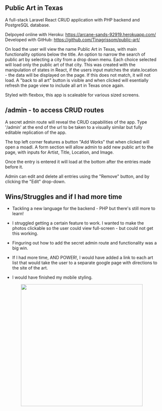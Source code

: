 
## Public Art in Texas

A full-stack Laravel React CRUD application with PHP backend and PostgreSQL database. 

Delpoyed online with Heroku: https://arcane-sands-92919.herokuapp.com/
Developed with GitHub: https://github.com/Tinagrissom/public-art/

On load the user will view the name Public Art in Texas, with main functionality options below the title. An option to narrow the search of public art by selecting a city from a drop down menu. Each choice selected will load only the public art of that city. This was created with the manipulation of states in React, if the users input matches the state.location - the data will be displayed on the page. If this does not match, it will not load.  A "back to all art" button is visible and when clicked will esentially refresh the page view to include all art in Texas once again. 

Styled with flexbox, this app is scaleable for various sized screens.

## /admin - to access CRUD routes
A secret admin route will reveal the CRUD capabilities of the app. Type '/admin' at the end of the url to be taken to a visually similar but fully editable replication of the app. 

The top left corner features a button "Add Works" that when clicked will open a moadl. A form section will allow admin to add new public art to the page, with inputs for Artist, Title, Location, and Image.

Once the entry is entered it will load at the bottom after the entries made before it.

Admin can edit and delete all entries using the "Remove" button, and by clicking the "Edit" drop-down.


## Wins/Struggles and if I had more time
- Tackling a new language for the backend - PHP but there's still more to learn!
- I struggled getting a certain feature to work. I wanted to make the photos clickable so the user could view full-screen - but could not get this working.
- Finguring out how to add the secret admin route and functionality was a big win.

- If I had more time, AND POWER!, I would have added a link to each art list that would take the user to a separate google page with directions to the site of the art.
- I would have finished my mobile styling.




<p align="center"><a href="https://laravel.com" target="_blank"><img src="https://raw.githubusercontent.com/laravel/art/master/logo-lockup/5%20SVG/2%20CMYK/1%20Full%20Color/laravel-logolockup-cmyk-red.svg" width="400"></a></p>






